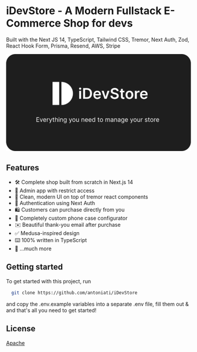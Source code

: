 # iDevStore - A Modern Fullstack E-Commerce Shop for devs

Built with the Next JS 14, TypeScript, Tailwind CSS, Tremor, Next Auth, Zod, React Hook Form, Prisma, Resend, AWS, Stripe

![Project Image](https://github.com/antoniati/iDevStore/blob/main/admin/public/thumbnail.png)

## Features

- 🛠️ Complete shop built from scratch in Next.js 14
- 🔐 Admin app with restrict access
- 🌟 Clean, modern UI on top of tremor react components
- 🔑 Authentication using Next Auth
- 🛍️ Customers can purchase directly from you
- 🛒 Completely custom phone case configurator
- ✉️ Beautiful thank-you email after purchase
- ✅ Medusa-inspired design
- ⌨️ 100% written in TypeScript
- 🎁 ...much more

## Getting started

To get started with this project, run

```bash
  git clone https://github.com/antoniati/iDevStore
```

and copy the .env.example variables into a separate .env file, fill them out & and that's all you need to get started!


## License

[Apache](https://choosealicense.com/licenses/apache-2.0/)
